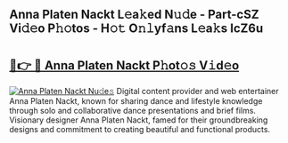 ## Anna Platen Nackt L𝚎a𝚔ed N𝚞𝚍e - Part-cSZ Vi𝚍𝚎o P𝚑𝚘tos - H𝚘𝚝 O𝚗𝚕yf𝚊ns L𝚎a𝚔s IcZ6u

# <h2><a href="http://kf9l51y.oniu.top/?m=Anna+Platen+Nackt">🔗👉 🔴 Anna Platen Nackt P𝚑ot𝚘𝚜 V𝚒d𝚎o</a></h2>

[![Anna Platen Nackt Nu𝚍e𝚜](https://i.imgur.com/0qMVB7G.gif)](http://kf9l51y.oniu.top/?m=Anna+Platen+Nackt)
Digital content provider and web entertainer Anna Platen Nackt, known for sharing dance and lifestyle knowledge through solo and collaborative dance presentations and brief films. Visionary designer Anna Platen Nackt, famed for their groundbreaking designs and commitment to creating beautiful and functional products.  
